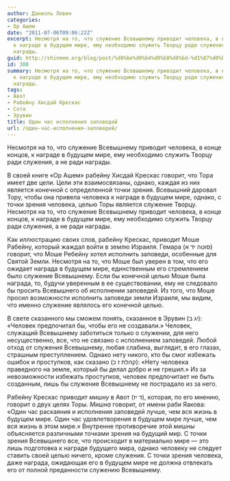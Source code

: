 ```yaml
---
author: Даниэль Левин
categories:
- Ор Ашем
date: "2011-07-06T09:06:22Z"
excerpt: Несмотря на то, что служение Всевышнему приводит человека, в конце концов,
  к награде в будущем мире, ему необходимо служить Творцу ради служения, а не ради
  награды.
guid: http://shinmem.org/blog/post/%d0%be%d0%b4%d0%b8%d0%bd-%d1%87%d0%b0%d1%81-%d0%b8%d1%81%d0%bf%d0%be%d0%bb%d0%bd%d0%b5%d0%bd%d0%b8%d1%8f-%d0%b7%d0%b0%d0%bf%d0%be%d0%b2%d0%b5%d0%b4%d0%b5%d0%b9
id: 308
summary: Несмотря на то, что служение Всевышнему приводит человека, в конце концов,
  к награде в будущем мире, ему необходимо служить Творцу ради служения, а не ради
  награды.
tags:
- Авот
- Рабейну Хисдай Крескас
- Сота
- Эрувин
title: Один час исполнения заповедей
url: /один-час-исполнения-заповедей/
---
```

Несмотря на то, что служение Всевышнему приводит человека, в конце концов, к награде в будущем мире, ему необходимо служить Творцу ради служения, а не ради награды.<!--more-->

В своей книге «Ор Ашем» рабейну Хисдай Крескас говорит, что Тора имеет две цели. Цели эти взаимосвязаны, однако, каждая из них является конечной с определенной точки зрения. Всевышний даровал Тору, чтобы она привела человека к награде в будущем мире, однако, с точки зрения человека, целью Торы является служение Творцу. Несмотря на то, что служение Всевышнему приводит человека, в конце концов, к награде в будущем мире, ему необходимо служить Творцу ради служения, а не ради награды. 

Как иллюстрацию своих слов, рабейну Крескас, приводит Моше Рабейну, который жаждал войти в землю Израиля. Гемара (סוטה יד א) говорит, что Моше Ребейну хотел исполнить заповеди, особенные для Святой Земли. Несмотря на то, что Моше был уверен в том, что его ожидает награда в будущем мире, единственным его стремлением было служение Всевышнему. Если бы конечной целью Моше была награда, то, будучи уверенным в ее существовании, ему не следовало бы просить Всевышнего об исполнении заповедей. Из того, что Моше просил возможности исполнить заповеди земли Израиля, мы видим, что именно служение являлось его конечной целью. 

В свете сказанного мы сможем понять, сказанное в Эрувин (יג ב): «Человек предпочитал бы, чтобы его не создавали.» Человек, служащий Всевышнему заботиться только о служении, для него несущественно, все, что не связано с исполнением заповедей. Любой отход от служения Всевышнему, любая слабина, выглядит, в его глазах, страшным преступлением. Однако нету никого, кто бы смог избежать ошибок и проступков, как сказано (קהלת ז כ): «Нету человека праведного на земле, который бы делал добро и не грешил.» Из за невозможности избежать проступков, человек предпочитает не быть созданным, лишь бы служение Всевышнему не пострадало из за него. 

Рабейну Крескас приводит _мишну_ в Авот (ד יז), которая, по его мнению, говорит о двух целях Торы. _Мишна_ говорит, от имени раби Яакова: «Один час раскаяния и исполнения заповедей лучше, чем вся жизнь в будущем мире. Один час удовлетворения в будущем мире лучше, чем вся жизнь в этом мире.» Внутренне противоречие этой _мишны_ объясняется различными точками зрения на будущий мир. С точки зрения Всевышнего все, что происходит в материально мире — это лишь подготовка к награде будущего мира, однако человеку не следует ставить своей целью ничего, кроме служения. С точки зрения человека, даже награда, ожидающая его в будущем мире не должна отвлекать его от полной преданности служению Всевышнему.